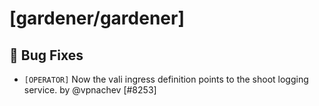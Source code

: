 # [gardener/gardener]

## 🐛 Bug Fixes

- `[OPERATOR]` Now the vali ingress definition points to the shoot logging service. by @vpnachev [#8253]